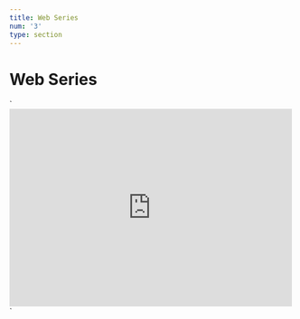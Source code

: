 ```yaml
---
title: Web Series
num: '3'
type: section
---
```

# Web Series

\`<iframe width="500" height="350" src="https://www.youtube.com/embed/tr2gFTqR0WY" frameborder="0" allow="autoplay; encrypted-media" allowfullscreen></iframe>\`
